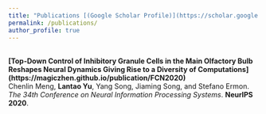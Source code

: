 ```yaml
---
title: "Publications [(Google Scholar Profile)](https://scholar.google.com/citations?user=5tLXAaEAAAAJ&hl=en)"
permalink: /publications/
author_profile: true
---
```


<br>
<b>[Top-Down Control of Inhibitory Granule Cells in the Main Olfactory Bulb Reshapes Neural Dynamics Giving Rise to a Diversity of Computations](https://magiczhen.github.io/publication/FCN2020)</b> <br> 
Chenlin Meng, <b>Lantao Yu</b>, Yang Song, Jiaming Song, and Stefano Ermon.
<i>The 34th Conference on Neural Information Processing Systems</i>. <b>NeurIPS 2020</b>.

